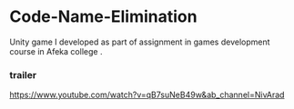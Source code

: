 # Code-Name-Elimination

Unity game I developed as part of assignment in games development course in Afeka college .

### trailer 

https://www.youtube.com/watch?v=qB7suNeB49w&ab_channel=NivArad
